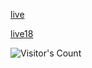 
[live](https://mirror.ghproxy.com/https://raw.githubusercontent.com/Supprise0901/Fetch/main/live.txt)

[live18](https://mirror.ghproxy.com/https://raw.githubusercontent.com/Supprise0901/Fetch/main/single_lines/live.txt)




![Visitor's Count](https://profile-counter.glitch.me/Supprise0901_Fetch/count.svg)

